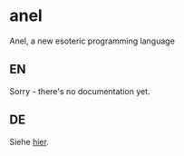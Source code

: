 # anel
Anel, a new esoteric programming language

## EN
Sorry - there's no documentation yet.

## DE
Siehe [hier](https://github.com/triploit/anel/tree/master/docs).
